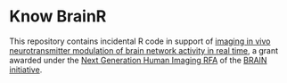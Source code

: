 Know BrainR
===========

This repository contains incidental R code in support of [imaging in vivo neurotransmitter modulation of brain network activity in real time](http://projectreporter.nih.gov/project_info_description.cfm?icde=0&aid=8828420), a grant awarded under the [Next Generation Human Imaging RFA](http://www.braininitiative.nih.gov/nih-brain-awards.htm#RFA-14-217) of the [BRAIN initiative](http://www.braininitiative.nih.gov/index.htm).